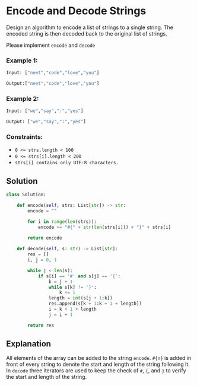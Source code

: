 # Encode and Decode Strings
Design an algorithm to encode a list of strings to a single string. The encoded string is then decoded back to the original list of strings.

Please implement `encode` and `decode`

### Example 1:
```python
Input: ["neet","code","love","you"]

Output:["neet","code","love","you"]
```
### Example 2:
```python
Input: ["we","say",":","yes"]

Output: ["we","say",":","yes"]
```
### Constraints:
- `0 <= strs.length < 100`
- `0 <= strs[i].length < 200`
- `strs[i] contains only UTF-8 characters.`

## Solution
```python
class Solution:

    def encode(self, strs: List[str]) -> str:
        encode = ""

        for i in range(len(strs)):
            encode += "#{" + str(len(strs[i])) + "}" + strs[i]
        
        return encode

    def decode(self, s: str) -> List[str]:
        res = []
        i, j = 0, 1

        while j < len(s):
            if s[i] == '#' and s[j] == '{':
                k = j + 1
                while s[k] != '}':
                    k += 1
                length = int(s[j + 1:k])
                res.append(s[k + 1:k + 1 + length])
                i = k + 1 + length
                j = i + 1

        return res
```
## Explanation
All elements of the array can be added to the string `encode`. `#{n}` is added in front of every string to denote the start and length of the string following it. In `decode` three iterators are used to keep the check of `#`, `{`, and `}` to verify the start and length of the string. 